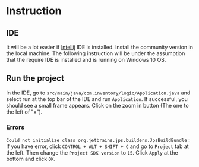 # Instruction

## IDE

It will be a lot easier if [Intellij](https://www.jetbrains.com/idea/) IDE is installed. Install the community version in the local machine. The following instruction will be under the assumption that the require IDE is installed and is running on Windows 10 OS.

## Run the project

In the IDE, go to ```src/main/java/com.inventory/logic/Application.java``` and select run at the top bar of the IDE and run ```Application```. If successful, you should see a small frame appears. Click on the zoom in button (The one to the left of "x").

### Errors

```Could not initialize class org.jetbrains.jps.builders.JpsBuildBundle``` : If you have  error, click `CONTROL + ALT + SHIFT + C` and go to `Project` tab at the left. Then change the `Project SDK version` to `15`. Click `Apply` at the bottom and click `OK`.
